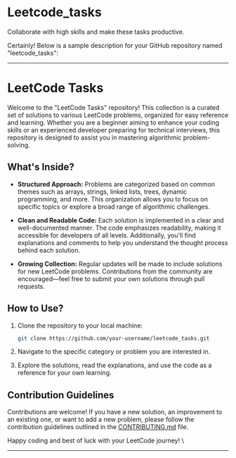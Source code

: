 # Leetcode_tasks
Collaborate with high skills and make these tasks productive.

Certainly! Below is a sample description for your GitHub repository named "leetcode_tasks":

---

# LeetCode Tasks

Welcome to the "LeetCode Tasks" repository! This collection is a curated set of solutions to various LeetCode problems, organized for easy reference and learning. Whether you are a beginner aiming to enhance your coding skills or an experienced developer preparing for technical interviews, this repository is designed to assist you in mastering algorithmic problem-solving.

## What's Inside?

- **Structured Approach:** Problems are categorized based on common themes such as arrays, strings, linked lists, trees, dynamic programming, and more. This organization allows you to focus on specific topics or explore a broad range of algorithmic challenges.

- **Clean and Readable Code:** Each solution is implemented in a clear and well-documented manner. The code emphasizes readability, making it accessible for developers of all levels. Additionally, you'll find explanations and comments to help you understand the thought process behind each solution.

- **Growing Collection:** Regular updates will be made to include solutions for new LeetCode problems. Contributions from the community are encouraged—feel free to submit your own solutions through pull requests.

## How to Use?

1. Clone the repository to your local machine:

    ```bash
    git clone https://github.com/your-username/leetcode_tasks.git
    ```

2. Navigate to the specific category or problem you are interested in.

3. Explore the solutions, read the explanations, and use the code as a reference for your own learning.

## Contribution Guidelines

Contributions are welcome! If you have a new solution, an improvement to an existing one, or want to add a new problem, please follow the contribution guidelines outlined in the [CONTRIBUTING.md](CONTRIBUTING.md) file.

Happy coding and best of luck with your LeetCode journey!
\

---

